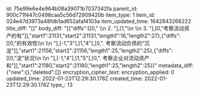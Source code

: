 id: 75e99e6e4e964b08a39071b7037342fa
parent_id: 900c71f447c0498caa5c56d72909420b
item_type: 1
item_id: 024e47d3973a48fdb1ad652afaf4103a
item_updated_time: 1642843268222
title_diff: "[]"
body_diff: "[{\"diffs\":[[0,\" \\\n   2. \"],[1,\"\\\n   \\\n   3. \"],[0,\"考察流动资产的有\"]],\"start1\":21131,\"start2\":21131,\"length1\":16,\"length2\":27},{\"diffs\":[[0,\"的有效性\\\n   \\\n   \"],[-1,\"3\"],[1,\"4\"],[0,\". 考察流动负债的“沉淀\"]],\"start1\":21156,\"start2\":21156,\"length1\":25,\"length2\":25},{\"diffs\":[[0,\"淀”状况\\\n   \\\n   \"],[-1,\"4\"],[1,\"5\"],[0,\". 考察企业对流动资产和\"]],\"start1\":21180,\"start2\":21180,\"length1\":25,\"length2\":25}]"
metadata_diff: {"new":{},"deleted":[]}
encryption_cipher_text: 
encryption_applied: 0
updated_time: 2022-01-23T12:29:30.178Z
created_time: 2022-01-23T12:29:30.178Z
type_: 13